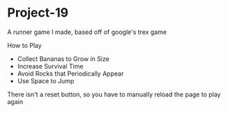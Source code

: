 # Project-19

A runner game I made, based off of google's trex game

How to Play
- Collect Bananas to Grow in Size
- Increase Survival Time
- Avoid Rocks that Periodically Appear
- Use Space to Jump

There isn't a reset button, so you have to manually reload the page to play again
